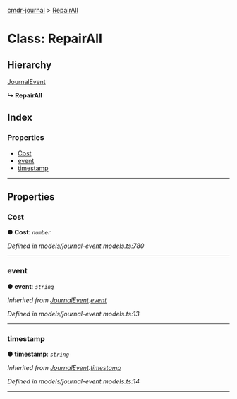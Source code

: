 [cmdr-journal](../README.md) > [RepairAll](../classes/repairall.md)



# Class: RepairAll

## Hierarchy


 [JournalEvent](journalevent.md)

**↳ RepairAll**







## Index

### Properties

* [Cost](repairall.md#cost)
* [event](repairall.md#event)
* [timestamp](repairall.md#timestamp)



---
## Properties
<a id="cost"></a>

###  Cost

**●  Cost**:  *`number`* 

*Defined in models/journal-event.models.ts:780*





___

<a id="event"></a>

###  event

**●  event**:  *`string`* 

*Inherited from [JournalEvent](journalevent.md).[event](journalevent.md#event)*

*Defined in models/journal-event.models.ts:13*





___

<a id="timestamp"></a>

###  timestamp

**●  timestamp**:  *`string`* 

*Inherited from [JournalEvent](journalevent.md).[timestamp](journalevent.md#timestamp)*

*Defined in models/journal-event.models.ts:14*





___


